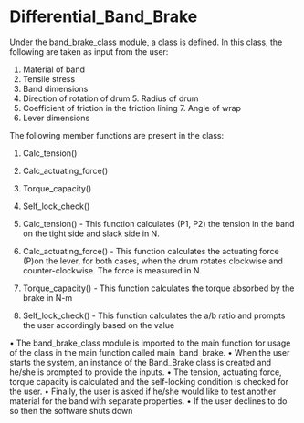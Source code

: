 # Differential_Band_Brake
Under the band_brake_class module, a class is defined. In this class, the following are taken as input from the user:
1. Material of band
2. Tensile stress
3. Band dimensions
4. Direction of rotation of drum 5. Radius of drum
6. Coefficient of friction in the friction lining 7. Angle of wrap
8. Lever dimensions


The following member functions are present in the class:
1. Calc_tension()
2. Calc_actuating_force()
3. Torque_capacity()
4. Self_lock_check()

1. Calc_tension() - This function calculates (P1, P2) the tension in the band on the tight side and slack side in N.
2. Calc_actuating_force() - This function calculates the actuating force (P)on the lever, for both cases, when the drum rotates clockwise and counter-clockwise. The force is measured in N.
3. Torque_capacity() - This function calculates the torque absorbed by the brake in N-m
4. Self_lock_check() - This function calculates the a/b ratio and prompts the user accordingly based on the value

• The band_brake_class module is imported to the main function for usage of the class in the main function called main_band_brake.
• When the user starts the system, an instance of the Band_Brake class is created and he/she is prompted to provide the inputs.
• The tension, actuating force, torque capacity is calculated and the self-locking condition is checked for the user.
• Finally, the user is asked if he/she would like to test another material for the band with separate properties.
• If the user declines to do so then the software shuts down
